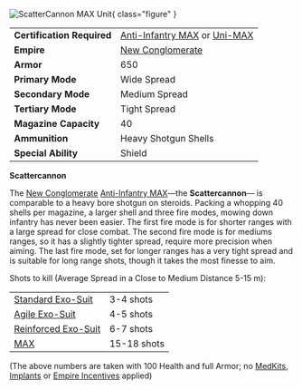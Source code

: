 ![ ScatterCannon MAX
Unit](../images/PSScreenShot0258.jpg){ class="figure" }

|                            |                                                                                                                                            |
| -------------------------- | ------------------------------------------------------------------------------------------------------------------------------------------ |
| **Certification Required** | [Anti-Infantry MAX](<../certifications/Anti-Infantry_MAX_(Certification).md>) or [Uni-MAX](<../certifications/Uni-MAX_(Certification).md>) |
| **Empire**                 | [New Conglomerate](../terminology/New_Conglomerate.md)                                                                                             |
| **Armor**                  | 650                                                                                                                                        |
| **Primary Mode**           | Wide Spread                                                                                                                                |
| **Secondary Mode**         | Medium Spread                                                                                                                              |
| **Tertiary Mode**          | Tight Spread                                                                                                                               |
| **Magazine Capacity**      | 40                                                                                                                                         |
| **Ammunition**             | Heavy Shotgun Shells                                                                                                                       |
| **Special Ability**        | Shield                                                                                                                                     |

**Scattercannon**

The [New Conglomerate](../terminology/New_Conglomerate.md)
[Anti-Infantry MAX](<../certifications/Anti-Infantry_MAX_(Certification).md>)—the
**Scattercannon**— is comparable to a heavy bore shotgun on steroids. Packing a
whopping 40 shells per magazine, a larger shell and three fire modes, mowing
down infantry has never been easier. The first fire mode is for shorter ranges
with a large spread for close combat. The second fire mode is for mediums
ranges, so it has a slightly tighter spread, require more precision when aiming.
The last fire mode, set for longer ranges has a very tight spread and is
suitable for long range shots, though it takes the most finesse to aim.

Shots to kill (Average Spread in a Close to Medium Distance 5-15 m):

|                                                |             |
| ---------------------------------------------- | ----------- |
| [Standard Exo-Suit](Standard_Exo-Suit.md)      | 3-4 shots   |
| [Agile Exo-Suit](Agile_Exo-Suit.md)            | 4-5 shots   |
| [Reinforced Exo-Suit](Reinforced_Exo-Suit.md)  | 6-7 shots   |
| [MAX](../armor/Mechanized_Assault_Exo-Suit.md) | 15-18 shots |

(The above numbers are taken with 100 Health and full Armor; no
[MedKits](../items/MedKit.md), [Implants](../implants/index.md) or
[Empire Incentives](../terminology/Empire_Incentives.md) applied)
